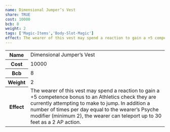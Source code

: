 ```yaml
---
name: Dimensional Jumper’s Vest
share: TRUE
cost: 10000
bcb: 8
weight: 2
tags: ['Magic-Items','Body-Slot-Magic']
effect: The wearer of this vest may spend a reaction to gain a +5 competence bonus to an Athletics check they are currently attempting to make to jump. In addition a number of times per day equal to the wearer’s Psyche modifier (minimum 2), the wearer can teleport up to 30 feet as a 2 AP action.
---
```

<p><span style="overflow-x: auto;"><table><tbody><tr><th>Name</th><td>Dimensional Jumper’s Vest</td></tr><tr><th>Cost</th><td>10000</td></tr><tr><th>Bcb</th><td>8</td></tr><tr><th>Weight</th><td>2</td></tr><tr><th>Effect</th><td>The wearer of this vest may spend a reaction to gain a +5 competence bonus to an Athletics check they are currently attempting to make to jump. In addition a number of times per day equal to the wearer’s Psyche modifier (minimum 2), the wearer can teleport up to 30 feet as a 2 AP action.</td></tr></tbody></table></span></p>